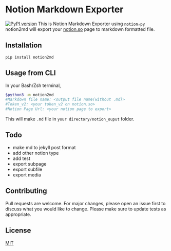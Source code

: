 # Notion Markdown Exporter
[![PyPI version](https://badge.fury.io/py/notion2md.svg)](https://badge.fury.io/py/notion2md)
This is Notion Markdown Exporter using [`notion-py`](https://github.com/jamalex/notion-py)
notion2md will export your [notion.so](http://notion.so) page to markdown formatted file.
## Installation
```Plain Text
pip install notion2md
```
## Usage from CLI
In your Bash/Zsh terminal,
```Bash
$python3 -m notion2md
#Markdown file name: <output file name(without .md)>
#Token_v2: <your token_v2 on notion.so>
#Notion Page Url: <your notion page to export>
```
This will make `.md` file in `your directory/notion_ouput` folder.

## Todo
- make md to jekyll post format
- add other notion type
- add test
- export subpage
- export subfile
- export media

## Contributing
Pull requests are welcome. For major changes, please open an issue first to discuss what you would like to change.
Please make sure to update tests as appropriate.

## License
[MIT](https://choosealicense.com/licenses/mit/)
